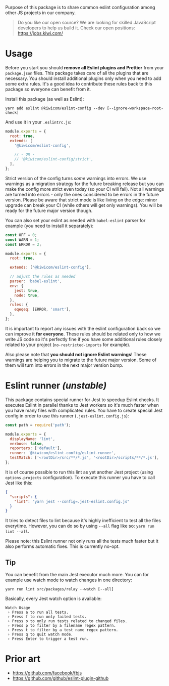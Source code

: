 Purpose of this package is to share common eslint configuration among other JS projects in our company.

<!-- AUTOMATOR:HIRING_BANNER -->

> Do you like our open source? We are looking for skilled JavaScript developers to help us build it. Check our open positions: https://jobs.kiwi.com/

<!-- /AUTOMATOR:HIRING_BANNER -->

# Usage

Before you start you should **remove all Eslint plugins and Prettier** from your `package.json` files. This package takes care of all the plugins that are necessary. You should install additional plugins only when you need to add some extra rules. It's a good idea to contribute these rules back to this package so everyone can benefit from it.

Install this package (as well as Eslint):

```
yarn add eslint @kiwicom/eslint-config --dev [--ignore-workspace-root-check]
```

And use it in your `.eslintrc.js`:

```js
module.exports = {
  root: true,
  extends: [
    '@kiwicom/eslint-config',

    // - OR -
    // '@kiwicom/eslint-config/strict',
  ],
};
```

Strict version of the config turns _some_ warnings into errors. We use warnings as a migration strategy for the future breaking release but you can make the config more strict even today (so your CI will fail). Not all warnings are turned into errors - only the ones considered to be errors in the future version. Please be aware that strict mode is like living on the edge: minor upgrade can break your CI (while others will get only warnings). You will be ready for the future major version though.

You can also set your eslint as needed with `babel-eslint` parser for example (you need to install it separately):

```js
const OFF = 0;
const WARN = 1;
const ERROR = 2;

module.exports = {
  root: true,

  extends: ['@kiwicom/eslint-config'],

  // adjust the rules as needed
  parser: 'babel-eslint',
  env: {
    jest: true,
    node: true,
  },
  rules: {
    eqeqeq: [ERROR, 'smart'],
  },
};
```

It is important to report any issues with the eslint configuration back so we can improve it **for everyone**. These rules should be related only to how we write JS code so it's perfectly fine if you have some additional rules closely related to your project (`no-restricted-imports` for example).

Also please note that **you should not ignore Eslint warnings**! These warnings are helping you to migrate to the future major version. Some of them will turn into errors in the next major version bump.

# Eslint runner _(unstable)_

This package contains special runner for Jest to speedup Eslint checks. It executes Eslint in parallel thanks to Jest workers so it's much faster when you have many files with complicated rules. You have to create special Jest config in order to use this runner (`.jest-eslint.config.js`):

```js
const path = require('path');

module.exports = {
  displayName: 'lint',
  verbose: false,
  reporters: ['default'],
  runner: '@kiwicom/eslint-config/eslint-runner',
  testMatch: ['<rootDir>/src/**/*.js', '<rootDir>/scripts/**/*.js'],
};
```

It is of course possible to run this lint as yet another Jest project (using `options.projects` configuration). To execute this runner you have to call Jest like this:

```json
{
  "scripts": {
    "lint": "yarn jest --config=.jest-eslint.config.js"
  }
}
```

It tries to detect files to lint because it's highly inefficient to test all the files everytime. However, you can do so by using `--all` flag like so: `yarn run lint --all`.

Please note: this Eslint runner not only runs all the tests much faster but it also performs automatic fixes. This is currently no-opt.

## Tip

You can benefit from the main Jest executor much more. You can for example use watch mode to watch changes in one directory:

```text
yarn run lint src/packages/relay --watch [--all]
```

Basically, every Jest watch option is available:

```text
Watch Usage
 › Press a to run all tests.
 › Press f to run only failed tests.
 › Press o to only run tests related to changed files.
 › Press p to filter by a filename regex pattern.
 › Press t to filter by a test name regex pattern.
 › Press q to quit watch mode.
 › Press Enter to trigger a test run.
```

# Prior art

- https://github.com/facebook/fbjs
- https://github.com/github/eslint-plugin-github

